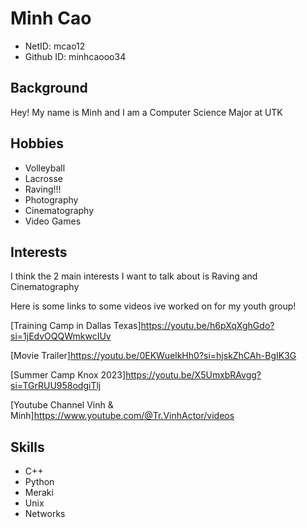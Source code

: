 # Minh Cao
* NetID: mcao12
* Github ID: minhcaooo34

## Background
Hey! My name is Minh and I am a Computer Science Major at UTK

## Hobbies
* Volleyball
* Lacrosse
* Raving!!!
* Photography
* Cinematography
* Video Games

## Interests
I think the 2 main interests I want to talk about is Raving and Cinematography

Here is some links to some videos ive worked on for my youth group!

[Training Camp in Dallas Texas]https://youtu.be/h6pXqXghGdo?si=1jEdvOQQWmkwcIUv 

[Movie Trailer]https://youtu.be/0EKWuelkHh0?si=hjskZhCAh-BgIK3G

[Summer Camp Knox 2023]https://youtu.be/X5UmxbRAvgg?si=TGrRUU958odgiTlj

[Youtube Channel Vinh & Minh]https://www.youtube.com/@Tr.VinhActor/videos

## Skills
* C++
* Python
* Meraki
* Unix
* Networks
